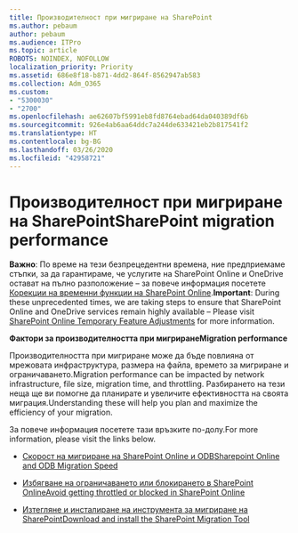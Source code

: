 ```yaml
---
title: Производителност при мигриране на SharePoint
ms.author: pebaum
author: pebaum
ms.audience: ITPro
ms.topic: article
ROBOTS: NOINDEX, NOFOLLOW
localization_priority: Priority
ms.assetid: 686e8f18-b871-4dd2-864f-8562947ab583
ms.collection: Adm_O365
ms.custom:
- "5300030"
- "2700"
ms.openlocfilehash: ae62607bf5991eb8fd8764ebad64da040389df6b
ms.sourcegitcommit: 926e4ab6aa64ddc7a244de633421eb2b817541f2
ms.translationtype: HT
ms.contentlocale: bg-BG
ms.lasthandoff: 03/26/2020
ms.locfileid: "42958721"
---
```

# <a name="sharepoint-migration-performance"></a><span data-ttu-id="231a6-102">Производителност при мигриране на SharePoint</span><span class="sxs-lookup"><span data-stu-id="231a6-102">SharePoint migration performance</span></span>

<span data-ttu-id="231a6-103">**Важно**: По време на тези безпрецедентни времена, ние предприемаме стъпки, за да гарантираме, че услугите на SharePoint Online и OneDrive остават на пълно разположение – за повече информация посетете [Корекции на временни функции на SharePoint Online](https://aka.ms/ODSPAdjustments).</span><span class="sxs-lookup"><span data-stu-id="231a6-103">**Important**: During these unprecedented times, we are taking steps to ensure that SharePoint Online and OneDrive services remain highly available – Please visit [SharePoint Online Temporary Feature Adjustments](https://aka.ms/ODSPAdjustments) for more information.</span></span>

<span data-ttu-id="231a6-104">**Фактори за производителността при мигриране**</span><span class="sxs-lookup"><span data-stu-id="231a6-104">**Migration performance**</span></span>

<span data-ttu-id="231a6-105">Производителността при мигриране може да бъде повлияна от мрежовата инфраструктура, размера на файла, времето за мигриране и ограничаването.</span><span class="sxs-lookup"><span data-stu-id="231a6-105">Migration performance can be impacted by network infrastructure, file size, migration time, and throttling.</span></span> <span data-ttu-id="231a6-106">Разбирането на тези неща ще ви помогне да планирате и увеличите ефективността на своята миграция.</span><span class="sxs-lookup"><span data-stu-id="231a6-106">Understanding these will help you plan and maximize the efficiency of your migration.</span></span>

<span data-ttu-id="231a6-107">За повече информация посетете тази връзките по-долу.</span><span class="sxs-lookup"><span data-stu-id="231a6-107">For more information, please visit the links below.</span></span>

- [<span data-ttu-id="231a6-108">Скорост на мигриране на SharePoint Online и ODB</span><span class="sxs-lookup"><span data-stu-id="231a6-108">Sharepoint Online and ODB Migration Speed</span></span>](https://docs.microsoft.com/sharepointmigration/sharepoint-online-and-onedrive-migration-speed)

- [<span data-ttu-id="231a6-109">Избягване на ограничаването или блокирането в SharePoint Online</span><span class="sxs-lookup"><span data-stu-id="231a6-109">Avoid getting throttled or blocked in SharePoint Online</span></span>](https://docs.microsoft.com/sharepoint/dev/general-development/how-to-avoid-getting-throttled-or-blocked-in-sharepoint-online)

- [<span data-ttu-id="231a6-110">Изтегляне и инсталиране на инструмента за мигриране на SharePoint</span><span class="sxs-lookup"><span data-stu-id="231a6-110">Download and install the SharePoint Migration Tool</span></span>](https://docs.microsoft.com/sharepointmigration/introducing-the-sharepoint-migration-tool)
